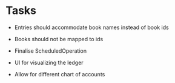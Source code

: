 # Tasks

- Entries should accommodate book names instead of book ids
- Books should not be mapped to ids

- Finalise ScheduledOperation

- UI for visualizing the ledger
- Allow for different chart of accounts
